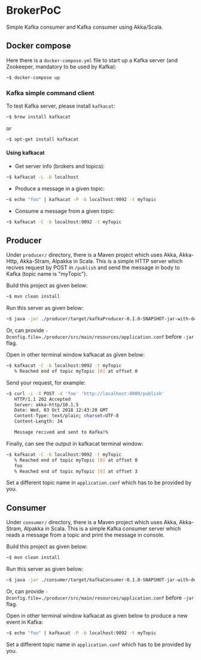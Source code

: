# BrokerPoC

Simple Kafka consumer and Kafka consumer using Akka/Scala.

## Docker compose

Here there is a `docker-compose.yml` file to start up a Kafka server (and Zookeeper, mandatory to be used by Kafka):

```bash
~$ docker-compose up
```

### Kafka simple command client

To test Kafka server, please install `kafkacat`:

```bash
~$ brew install kafkacat
```

or

```bash
~$ apt-get install kafkacat
```

#### Using kafkacat

* Get server info (brokers and topics):

```bash
~$ kafkacat -L -b localhost
```

* Produce a message in a given topic:

```bash
~$ echo "foo" | kafkacat -P -b localhost:9092 -t myTopic
```

* Consume a message from a given topic:

```bash
~$ kafkacat -C -b localhost:9092 -t myTopic
```

## Producer

Under `producer/` directory, there is a Maven project which uses Akka, Akka-Http, Akka-Stram,
Alpakka in Scala. This is a simple HTTP server which recives request by POST in `/publish` and
send the message in body to Kafka (topic name is "myTopic").

Build this project as given below:

```bash
~$ mvn clean install
```

Run this server as given below:

```bash
~$ java -jar ./producer/target/kafkaProducer-0.1.0-SNAPSHOT-jar-with-dependencies.jar
```

Or, can provide `-Dconfig.file=./producer/src/main/resources/application.conf` before `-jar` flag.

Open in other terminal window kafkacat as given below:
```bash
~$ kafkacat -C -b localhost:9092 -t myTopic
   % Reached end of topic myTopic [0] at offset 0

```

Send your request, for example:

```bash
~$ curl -i -X POST -d 'foo' 'http://localhost:8080/publish'
   HTTP/1.1 202 Accepted
   Server: akka-http/10.1.5
   Date: Wed, 03 Oct 2018 12:43:20 GMT
   Content-Type: text/plain; charset=UTF-8
   Content-Length: 34

   Message recived and sent to Kafka!%  
```

Finally, can see the output in kafkacat terminal window:

```bash
~$ kafkacat -C -b localhost:9092 -t myTopic
   % Reached end of topic myTopic [0] at offset 0
   foo
   % Reached end of topic myTopic [0] at offset 3
```

Set a different topic name in `application.conf` which has to be provided by you.

## Consumer

Under `consumer/` directory, there is a Maven project which uses Akka, Akka-Stram,
Alpakka in Scala. This is a simple Kafka consumer server which reads a message from a
topic and print the message in console.

Build this project as given below:

```bash
~$ mvn clean install
```

Run this server as given below:

```bash
~$ java -jar ./consumer/target/kafkaConsumer-0.1.0-SNAPSHOT-jar-with-dependencies.jar
```

Or, can provide `-Dconfig.file=./producer/src/main/resources/application.conf` before `-jar` flag.

Open in other terminal window kafkacat as given below to produce a new event in Kafka:
```bash
~$ echo "foo" | kafkacat -P -b localhost:9092 -t myTopic
```

Set a different topic name in `application.conf` which has to be provided by you.
